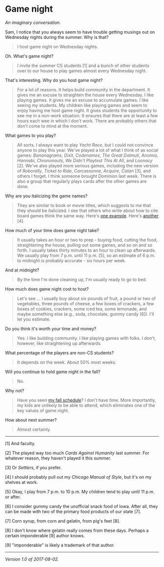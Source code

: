 Game night
==========

*An imaginary conversation.*

Sam, I notice that you always seem to have trouble getting musings out
on Wednesday nights during the summer. Why is that?

> I host game night on Wednesday nights.

Oh. What's game night?

> I invite the summer CS students [1] and a bunch of other students
over to our house to play games almost every Wednesday night.

That's interesting. Why do you host game night?

> For a lot of reasons. It helps build community in the department.
It gives me an excuse to straighten the house every Wednesday. I like
playing games. It gives me an excuse to accumulate games. I like
seeing my students. My children like playing games and seem to enjoy
having me host game night. It gives students the opportunity to see
me in a non-work situation. It ensures that there are at least a few
hours each wee in which I don't work. There are probably others that
don't come to mind at the moment.

What games to you play?

> All sorts. I always want to play _Yacht Race_, but I could not
convince anyone to play this year. We've played a lot of what I think of
as social games: _Bananagrams_, _Dixit_, _Codenames_, _The Great Dalmuti_,
_Anomia_, _Hannabi_, _Chrononauts_, _We Didn't Playtest This At All_,
and _Loonacy_ [2]. We've also played more serious games, including the
new version of _Roborally_, _Ticket to Ride_, _Carcassonne_, _Acquire_,
_Catan_ [3], and others I forget. I think someone brought _Dominion_
last week. There is also a group that regularly plays cards after the
other games are done.

Why are you italicizing the game names?

> They are similar to book or movie titles, which suggests
to me that they should be italicized. I see that others who
write about how to cite board games think the same way. Here's [one
example](http://moonflowerdragon.blogspot.com/2010/03/how-to-cite-game-in-apa-style.html).
Here's
[another](http://seminolegames.weebly.com/how-to-cite-a-board-game.html)
[4].

How much of your time does game night take?

> It usually takes an hour or two to prep - buying food, cutting the
food, straightening the house, pulling out some games, and so on and so
forth. I usually takes thirty minutes to an hour to clean up afterwards.
We usually play from 7 p.m. until 11 p.m. [5], so an estimate of 6
p.m. to midnight is probably accurate - six hours per week.

And at midnight?

> By the time I'm done cleaning up, I'm usually ready to go to bed.

How much does game night cost to host?

> Let's see ... I usually buy about six pounds of fruit, a pound or
two of vegetables, three pounds of cheese, a few boxes of crackers,
a few boxes of cookies, crackers, some iced tea, some lemonade,
and maybe something else (e.g., soda, chocolate, gummy candy [6]).
I'll let you estimate.

Do you think it's worth your time and money?

> Yes. I like building community. I like playing games with folks.
I don't, however, like straightening up afterwards.

What percentage of the players are non-CS students?

> It depends on the week. About 50% most weeks.

Will you continue to hold game night in the fall?

> No.

Why not?

> Have you seen [my fall
schedule](http://www.cs.grinnell.edu/~rebelsky/Schedule/schedule.2017F.html)?
I don't have time. More importantly, my kids are unlikely to be able
to attend, which eliminates one of the key values of game night.

How about next summer?

> Almost certainly.

---

[1] And faculty.

[2] The played way too much _Cards Against Humanity_ last summer. For
whatever reason, they haven't played it this summer.

[3] Or _Settlers_, if you prefer.

[4] I should probably pull out my _Chicago Manual of Style_, but it's
on my shelves at work.

[5] Okay, I play from 7 p.m. to 10 p.m. My children tend to play until
11 p.m. or after.

[6] I consider gummy candy the unofficial snack food of Iowa. After
all, they can be made with two of the primary food products of our
state [7].

[7] Corn syrup, from corn and gelatin, from pig's feet [8].

[8] I don't know where gelatin really comes from these days. Perhaps
a certain imponderable [9] author knows.

[9] "imponderable" is likely a trademark of that author.

---

*Version 1.0 of 2017-08-02.*
